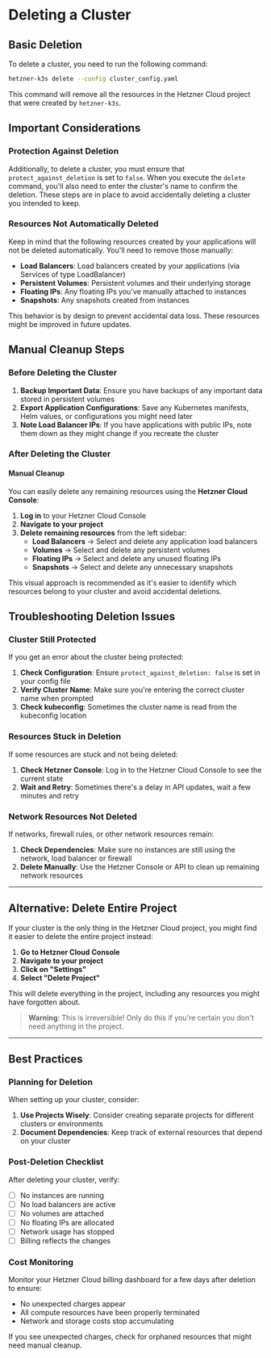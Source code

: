 # Deleting a Cluster

## Basic Deletion

To delete a cluster, you need to run the following command:

```bash
hetzner-k3s delete --config cluster_config.yaml
```

This command will remove all the resources in the Hetzner Cloud project that were created by `hetzner-k3s`.

## Important Considerations

### Protection Against Deletion

Additionally, to delete a cluster, you must ensure that `protect_against_deletion` is set to `false`. When you execute the `delete` command, you'll also need to enter the cluster's name to confirm the deletion. These steps are in place to avoid accidentally deleting a cluster you intended to keep.

### Resources Not Automatically Deleted

Keep in mind that the following resources created by your applications will not be deleted automatically. You'll need to remove those manually:

- **Load Balancers**: Load balancers created by your applications (via Services of type LoadBalancer)
- **Persistent Volumes**: Persistent volumes and their underlying storage
- **Floating IPs**: Any floating IPs you've manually attached to instances
- **Snapshots**: Any snapshots created from instances

This behavior is by design to prevent accidental data loss. These resources might be improved in future updates.

## Manual Cleanup Steps

### Before Deleting the Cluster

1. **Backup Important Data**: Ensure you have backups of any important data stored in persistent volumes
2. **Export Application Configurations**: Save any Kubernetes manifests, Helm values, or configurations you might need later
3. **Note Load Balancer IPs**: If you have applications with public IPs, note them down as they might change if you recreate the cluster

### After Deleting the Cluster

#### Manual Cleanup

You can easily delete any remaining resources using the **Hetzner Cloud Console**:

1. **Log in** to your Hetzner Cloud Console
2. **Navigate to your project**
3. **Delete remaining resources** from the left sidebar:
   - **Load Balancers** → Select and delete any application load balancers
   - **Volumes** → Select and delete any persistent volumes
   - **Floating IPs** → Select and delete any unused floating IPs
   - **Snapshots** → Select and delete any unnecessary snapshots

This visual approach is recommended as it's easier to identify which resources belong to your cluster and avoid accidental deletions.

## Troubleshooting Deletion Issues

### Cluster Still Protected

If you get an error about the cluster being protected:

1. **Check Configuration**: Ensure `protect_against_deletion: false` is set in your config file
2. **Verify Cluster Name**: Make sure you're entering the correct cluster name when prompted
3. **Check kubeconfig**: Sometimes the cluster name is read from the kubeconfig location

### Resources Stuck in Deletion

If some resources are stuck and not being deleted:

1. **Check Hetzner Console**: Log in to the Hetzner Cloud Console to see the current state
2. **Wait and Retry**: Sometimes there's a delay in API updates, wait a few minutes and retry

### Network Resources Not Deleted

If networks, firewall rules, or other network resources remain:

1. **Check Dependencies**: Make sure no instances are still using the network, load balancer or firewall
2. **Delete Manually**: Use the Hetzner Console or API to clean up remaining network resources

---

## Alternative: Delete Entire Project

If your cluster is the only thing in the Hetzner Cloud project, you might find it easier to delete the entire project instead:

1. **Go to Hetzner Cloud Console**
2. **Navigate to your project**
3. **Click on "Settings"**
4. **Select "Delete Project"**

This will delete everything in the project, including any resources you might have forgotten about.

> **Warning**: This is irreversible! Only do this if you're certain you don't need anything in the project.

---

## Best Practices

### Planning for Deletion

When setting up your cluster, consider:

1. **Use Projects Wisely**: Consider creating separate projects for different clusters or environments
2. **Document Dependencies**: Keep track of external resources that depend on your cluster

### Post-Deletion Checklist

After deleting your cluster, verify:

- [ ] No instances are running
- [ ] No load balancers are active
- [ ] No volumes are attached
- [ ] No floating IPs are allocated
- [ ] Network usage has stopped
- [ ] Billing reflects the changes

### Cost Monitoring

Monitor your Hetzner Cloud billing dashboard for a few days after deletion to ensure:

- No unexpected charges appear
- All compute resources have been properly terminated
- Network and storage costs stop accumulating

If you see unexpected charges, check for orphaned resources that might need manual cleanup.
